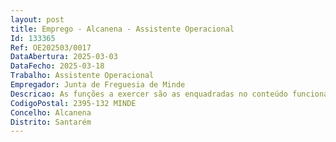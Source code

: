 ```yaml
--- 
layout: post
title: Emprego - Alcanena - Assistente Operacional
Id: 133365
Ref: OE202503/0017
DataAbertura: 2025-03-03
DataFecho: 2025-03-18
Trabalho: Assistente Operacional
Empregador: Junta de Freguesia de Minde
Descricao: As funções a exercer são as enquadradas no conteúdo funcional da carreira e categoria de Assistente Operacional, constante no anexo à LTFP a que se refere o n.º 2 do artigo 88.º   Funções de natureza executiva, de carácter manual ou mecânico, enquadradas em diretivas gerais bem definidas e com graus de complexidade variáveis, execução de tarefas de apoio elementares, indispensáveis ao funcionamento dos órgãos e serviços podendo comportar esforço físico, responsabilidade pelos equipamentos sob sua guarda e pela sua correta utilização, procedendo, quando necessário, à manutenção e reparação dos mesmos   trabalhos de calcetaria  limpeza e manutenção de ruas, bermas, aquedutos e valetas  espaços públicos e ajardinados  Execução de pequenas reparações e desimpedindo acessos, de modo a manter em boas condições o escoamento das águas pluviais usando para o efeito os equipamentos disponíveis (utensílios e ferramentas pesadas, soprador, pulverizadores  manuais, roçadoras e outros) executar cortes e podas em árvores existentes nas bermas da estrada  prestar apoio às atividades dinamizadas pela freguesia de caráter operacional e logístico  trabalhos de manutenção dos equipamentos das escolas e da Junta de Freguesia, motorista, e demais tarefas operacionais superiormente solicitadas.
CodigoPostal: 2395-132 MINDE
Concelho: Alcanena
Distrito: Santarém
--- 
```

